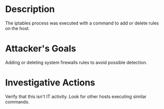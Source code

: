 # Description
The iptables process was executed with a command to add or delete rules on the host.
# Attacker's Goals
Adding or deleting system firewalls rules to avoid possible detection.
# Investigative Actions
Verify that this isn't IT activity.
Look for other hosts executing similar commands.
